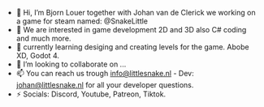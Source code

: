 - 👋 Hi, I’m Bjorn Louer together with Johan van de Clerick we working on a game for steam named: @SnakeLittle
- 👀 We are interested in game development 2D and 3D also C# coding and much more.
- 🌱 currently learning desiging and creating levels for the game. Abobe XD, Godot 4.
- 💞️ I’m looking to collaborate on ...
- 📫 You can reach us trough info@littlesnake.nl - Dev: johan@littlesnake.nl for all your developer questions. 
- ⚡ Socials: Discord, Youtube, Patreon, Tiktok.

<!---
SnakeLittle/SnakeLittle is a ✨ special ✨ repository because its `README.md` (this file) appears on your GitHub profile.
You can click the Preview link to take a look at your changes.
--->
